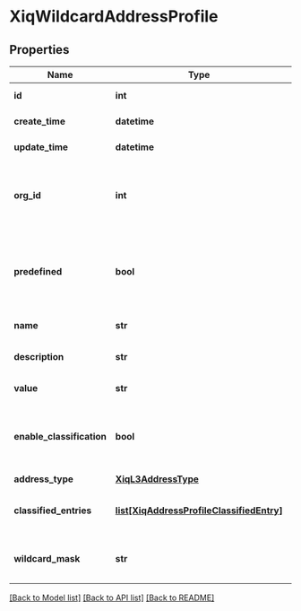 # XiqWildcardAddressProfile

## Properties
Name | Type | Description | Notes
------------ | ------------- | ------------- | -------------
**id** | **int** | The unique identifier | 
**create_time** | **datetime** | The create time | 
**update_time** | **datetime** | The last update time | 
**org_id** | **int** | The organization identifier, valid when enabling HIQ feature | [optional] 
**predefined** | **bool** | Flag to describe whether the application is predefined or customised | [optional] 
**name** | **str** | Address profile name | 
**description** | **str** | Address profile description | [optional] 
**value** | **str** | Address profile value | [optional] 
**enable_classification** | **bool** | The flag to enable classification on L3 address profile | [optional] 
**address_type** | [**XiqL3AddressType**](XiqL3AddressType.md) |  | 
**classified_entries** | [**list[XiqAddressProfileClassifiedEntry]**](XiqAddressProfileClassifiedEntry.md) | The address profile classified entries | [optional] 
**wildcard_mask** | **str** | The wildcard address profile mask value. | [optional] 

[[Back to Model list]](../README.md#documentation-for-models) [[Back to API list]](../README.md#documentation-for-api-endpoints) [[Back to README]](../README.md)


